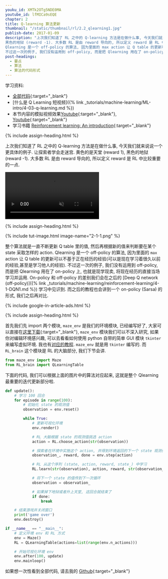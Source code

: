 ```yaml
---
youku_id: XMTk2OTg5NDE0MA
youtube_id: lfMICa9sEQE
chapter: 2
title: Q-learning 算法更新
thumbnail: "/static/thumbnail/rl/2.2_qlearning1.jpg"
publish-date: 2017-01-09
description: "上次我们知道了 RL 之中的 Q-learning 方法是在做什么事, 今天我们就来说说一个更具体的例子. 让探索者学会走迷宫. 黄色的是天堂 (reward 1),
黑色的地狱 (reward -1). 大多数 RL 是由 reward 导向的, 所以定义 reward 是 RL 中比较重要的一点.整个算法就是一直不断更新 Q table 里的值, 然后再根据新的值来判断要在某个 state 采取怎样的 action.
Qlearning 是一个 off-policy 的算法, 因为里面的 max action 让 Q table 的更新可以不基于正在经历的经验(可以是现在学习着很久以前的经验,甚至是学习他人的经验).
不过这一次的例子, 我们没有运用到 off-policy, 而是把 Qlearning 用在了 on-policy 上, 也就是现学现卖, 将现在经历的直接当场学习并运用."
post-headings:
  - 要点
  - 算法
  - 算法的代码形式
---
```



学习资料:
  * [全部代码](https://github.com/MorvanZhou/Reinforcement-learning-with-tensorflow/tree/master/contents/2_Q_Learning_maze){:target="_blank"}
  * [什么是 Q Learning 短视频]({% link _tutorials/machine-learning/ML-intro/4-03-q-learning.md %})
  * 本节内容的模拟视频效果[Youtube](https://www.youtube.com/watch?v=G5BDgzxfLvA){:target="_blank"}, [Youtube](https://www.youtube.com/watch?v=G5BDgzxfLvA){:target="_blank"}
  * 学习书籍 [Reinforcement learning: An introduction](http://ufal.mff.cuni.cz/~straka/courses/npfl114/2016/sutton-bookdraft2016sep.pdf){:target="_blank"}


{% include assign-heading.html %}

上次我们知道了 RL 之中的 Q-learning 方法是在做什么事, 今天我们就来说说一个更具体的例子. 让探索者学会走迷宫. 黄色的是天堂 (reward 1),
黑色的地狱 (reward -1). 大多数 RL 是由 reward 导向的, 所以定义 reward 是 RL 中比较重要的一点.

<video class="tut-content-video" controls loop autoplay muted>
  <source src="/static/results/reinforcement-learning/maze q.mp4" type="video/mp4">
  Your browser does not support HTML5 video.
</video>



{% include assign-heading.html %}

{% include tut-image.html image-name="2-1-1.png" %}

整个算法就是一直不断更新 Q table 里的值, 然后再根据新的值来判断要在某个 state 采取怎样的 action.
Qlearning 是一个 off-policy 的算法, 因为里面的 `max` action 让 Q table 的更新可以不基于正在经历的经验(可以是现在学习着很久以前的经验,甚至是学习他人的经验).
不过这一次的例子, 我们没有运用到 off-policy, 而是把 Qlearning 用在了 on-policy 上, 也就是现学现卖, 将现在经历的直接当场学习并运用.
On-policy 和 off-policy 的差别我们会在之后的 [Deep Q network (off-policy)]({% link _tutorials/machine-learning/reinforcement-learning/4-1-DQN1.md %}) 学习中见识到. 而之后的教程也会讲到一个 on-policy (Sarsa) 的形式, 我们之后再对比.

{% include google-in-article-ads.html %}

{% include assign-heading.html %}

首先我们先 import 两个模块,  `maze_env` 是我们的环境模块, 已经编写好了, 大家可以直接在[这里下载](https://github.com/MorvanZhou/tutorials/blob/master/Reinforcement_learning_TUT/2_Q_Learning_maze/maze_env.py){:target="_blank"},
`maze_env` 模块我们可以不深入研究, 如果你对编辑环境感兴趣, 可以去看看如何使用 python 自带的简单 GUI 模块 `tkinter` 来编写虚拟环境.
我也有[对应的教程](/tutorials/python-basic/tkinter/). `maze_env` 就是用 `tkinter` 编写的. 而 `RL_brain` 这个模块是 RL 的大脑部分, 我们下节会讲.

```python
from maze_env import Maze
from RL_brain import QLearningTable
```

下面的代码, 我们可以根据上面的图片中的算法对应起来, 这就是整个 Qlearning 最重要的迭代更新部分啦.

```python
def update():
    # 学习 100 回合
    for episode in range(100):
        # 初始化 state 的观测值
        observation = env.reset()

        while True:
            # 更新可视化环境
            env.render()

            # RL 大脑根据 state 的观测值挑选 action
            action = RL.choose_action(str(observation))

            # 探索者在环境中实施这个 action, 并得到环境返回的下一个 state 观测值, reward 和 done (是否是掉下地狱或者升上天堂)
            observation_, reward, done = env.step(action)

            # RL 从这个序列 (state, action, reward, state_) 中学习
            RL.learn(str(observation), action, reward, str(observation_))

            # 将下一个 state 的值传到下一次循环
            observation = observation_

            # 如果掉下地狱或者升上天堂, 这回合就结束了
            if done:
                break

    # 结束游戏并关闭窗口
    print('game over')
    env.destroy()

if __name__ == "__main__":
    # 定义环境 env 和 RL 方式
    env = Maze()
    RL = QLearningTable(actions=list(range(env.n_actions)))

    # 开始可视化环境 env
    env.after(100, update)
    env.mainloop()
```

如果想一次性看到全部代码, 请去我的 [Github](https://github.com/MorvanZhou/Reinforcement-learning-with-tensorflow/tree/master/contents/2_Q_Learning_maze){:target="_blank"}
